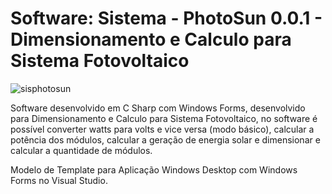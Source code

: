 # Software: Sistema - PhotoSun 0.0.1 - Dimensionamento e Calculo para Sistema Fotovoltaico

![sisphotosun](https://github.com/phreplit/VS-Template-Sistema-PhotoSun-0.0.1-Dimensionamento-e-Calculo-para-Sistema-Fotovoltaico/assets/147956669/2be5bb52-ad2e-4901-aa02-be3c92c4e494)

Software desenvolvido em C Sharp com Windows Forms, desenvolvido para Dimensionamento e Calculo para Sistema Fotovoltaico, no software é possível converter watts para volts e vice versa (modo básico), calcular a potência dos módulos, calcular a geração de energia solar e dimensionar e calcular a quantidade de módulos.

Modelo de Template para Aplicação Windows Desktop com Windows Forms no Visual Studio.
